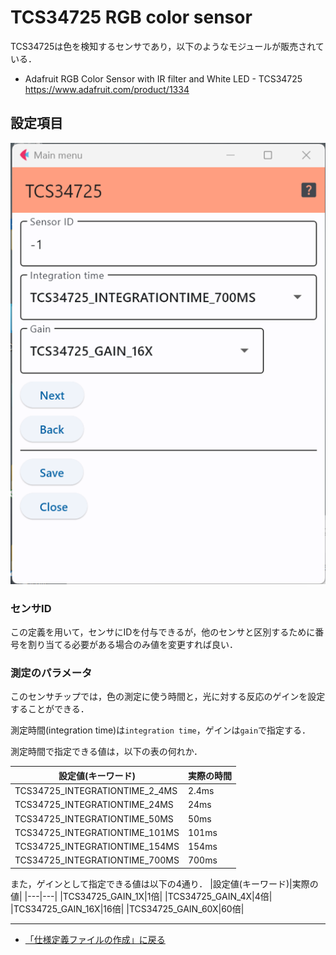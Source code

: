 # TCS34725 RGB color sensor

TCS34725は色を検知するセンサであり，以下のようなモジュールが販売されている．

- Adafruit RGB Color Sensor with IR filter and White LED - TCS34725 https://www.adafruit.com/product/1334



## 設定項目

![設定画面](../../images/editConfig_tcs34725.png)


### センサID

この定義を用いて，センサにIDを付与できるが，他のセンサと区別するために番号を割り当てる必要がある場合のみ値を変更すれば良い．




### 測定のパラメータ

このセンサチップでは，色の測定に使う時間と，光に対する反応のゲインを設定することができる．

測定時間(integration time)は```integration time```，ゲインは```gain```で指定する．

測定時間で指定できる値は，以下の表の何れか．

|設定値(キーワード)|実際の時間|
|---|---|
|TCS34725_INTEGRATIONTIME_2_4MS|2.4ms|
|TCS34725_INTEGRATIONTIME_24MS|24ms|
|TCS34725_INTEGRATIONTIME_50MS|50ms|
|TCS34725_INTEGRATIONTIME_101MS|101ms|
|TCS34725_INTEGRATIONTIME_154MS|154ms|
|TCS34725_INTEGRATIONTIME_700MS|700ms|

また，ゲインとして指定できる値は以下の4通り．
|設定値(キーワード)|実際の値|
|---|---|
|TCS34725_GAIN_1X|1倍|
|TCS34725_GAIN_4X|4倍|
|TCS34725_GAIN_16X|16倍|
|TCS34725_GAIN_60X|60倍|


***

- [「仕様定義ファイルの作成」に戻る](../editConfig.md)
